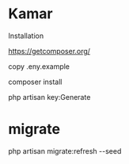 # Kamar
Installation

https://getcomposer.org/

copy .eny.example

composer install

php artisan key:Generate


# migrate

php artisan migrate:refresh --seed